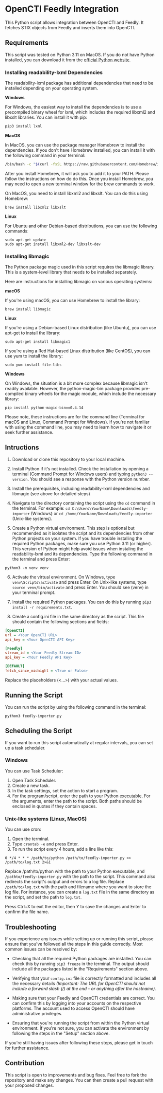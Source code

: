 # OpenCTI Feedly Integration

This Python script allows integration between OpenCTI and Feedly. It fetches STIX objects from Feedly and inserts them into OpenCTI.

## Requirements

This script was tested on Python 3.11 on MacOS. If you do not have Python installed, you can download it from the [official Python website](https://www.python.org/downloads/).

### Installing readability-lxml Dependencies

The readability-lxml package has additional dependencies that need to be installed depending on your operating system.

**Windows**

For Windows, the easiest way to install the dependencies is to use a precompiled binary wheel for lxml, which includes the required libxml2 and libxslt libraries. You can install it with pip:

```bash
pip3 install lxml
```

**MacOS**

In MacOS, you can use the package manager Homebrew to install the dependencies. If you don't have Homebrew installed, you can install it with the following command in your terminal:

```bash
/bin/bash -c "$(curl -fsSL https://raw.githubusercontent.com/Homebrew/install/HEAD/install.sh)"
```

After you install Homebrew, it will ask you to add it to your PATH. Please follow the instructions on how do do this. Once you install Homebrew, you may need to open a new terminal window for the brew commands to work.

On MacOS, you need to install libxml2 and libxslt. You can do this using Homebrew:

```shell
brew install libxml2 libxslt
```

**Linux**

For Ubuntu and other Debian-based distributions, you can use the following commands:

```shell
sudo apt-get update
sudo apt-get install libxml2-dev libxslt-dev
```

### Installing libmagic

The Python package magic used in this script requires the libmagic library. This is a system-level library that needs to be installed separately.

Here are instructions for installing libmagic on various operating systems:

**macOS**

If you're using macOS, you can use Homebrew to install the library:

```shell
brew install libmagic
```

**Linux**

If you're using a Debian-based Linux distribution (like Ubuntu), you can use apt-get to install the library:

```shell
sudo apt-get install libmagic1
```

If you're using a Red Hat-based Linux distribution (like CentOS), you can use yum to install the library:

```shell
sudo yum install file-libs
```

**Windows**

On Windows, the situation is a bit more complex because libmagic isn't readily available. However, the python-magic-bin package provides pre-compiled binary wheels for the magic module, which include the necessary library:

```shell
pip install python-magic-bin==0.4.14
```

Please note, these instructions are for the command line (Terminal for macOS and Linux, Command Prompt for Windows). If you're not familiar with using the command line, you may need to learn how to navigate it or seek further assistance.

## Intructions

1. Download or clone this repository to your local machine.

2. Install Python if it's not installed. Check the installation by opening a terminal (Command Prompt for Windows users) and typing `python3 --version`. You should see a response with the Python version number.

3. Install the prerequisites, including readability-lxml dependencies and libmagic (see above for detailed steps)

4. Navigate to the directory containing the script using the `cd` command in the terminal. For example: `cd C:\Users\YourName\Downloads\feedly-importer` (Windows) or `cd /home/YourName/Downloads/feedly-importer` (Unix-like systems).

5. Create a Python virtual environment. This step is optional but recommended as it isolates the script and its dependencies from other Python projects on your system. If you have trouble installing the required Python packages, make sure you use Python 3.11 (or higher). This version of Python might help avoid issues when instaling the readability-lxml and its dependencies. Type the following command in the terminal and press Enter:

```shell
python3 -m venv venv
```

6. Activate the virtual environment. On Windows, type `venv\Scripts\activate` and press Enter. On Unix-like systems, type `source venv/bin/activate` and press Enter. You should see (venv) in your terminal prompt.

7. Install the required Python packages. You can do this by running `pip3 install -r requirements.txt`.

8. Create a config.ini file in the same directory as the script. This file should contain the following sections and fields:

```ini
[OpenCTI]
url = <Your OpenCTI URL>
api_key = <Your OpenCTI API Key>

[Feedly]
stream_id = <Your Feedly Stream ID>
api_key = <Your Feedly API Key>

[DEFAULT]
fetch_since_midnight = <True or False>
```

Replace the placeholders (<...>) with your actual values.

## Running the Script

You can run the script by using the following command in the terminal:

```shell
python3 feedly-importer.py
```

## Scheduling the Script

If you want to run this script automatically at regular intervals, you can set up a task scheduler.

### Windows

You can use Task Scheduler:

1. Open Task Scheduler.
2. Create a new task.
3. In the task settings, set the action to start a program.
4. For the program/script, enter the path to your Python executable. For the arguments, enter the path to the script. Both paths should be enclosed in quotes if they contain spaces.

### Unix-like systems (Linux, MacOS)

You can use cron:

1. Open the terminal.
2. Type `crontab -e` and press Enter.
3. To run the script every 4 hours, add a line like this:

```cron
0 */4 * * * /path/to/python /path/to/feedly-importer.py >> /path/to/log.txt 2>&1
```

Replace /path/to/python with the path to your Python executable, and `/pathto/feedly-importer.py` with the path to the script. This command also redirects the script's output and errors to a log file. Replace `/path/to/log.txt` with the path and filename where you want to store the log file. For instance, you can create a `log.txt` file in the same directory as the script, and set the path to `log.txt`.

Press Ctrl+X to exit the editor, then Y to save the changes and Enter to confirm the file name.

## Troubleshooting

If you experience any issues while setting up or running this script, please ensure that you've followed all the steps in this guide correctly. Most common issues can be resolved by:

- Checking that all the required Python packages are installed. You can check this by running `pip3 freeze` in the terminal. The output should include all the packages listed in the "Requirements" section above.

- Verifying that your `config.ini` file is correctly formatted and includes all the necessary details *(Important: The URL for OpenCTI should not include a forward slash (/) at the end - or anything after the hostname).*

- Making sure that your Feedly and OpenCTI credentials are correct. You can confirm this by logging into your accounts on the respective platforms. The account used to access OpenCTI should have administrative privileges.

- Ensuring that you're running the script from within the Python virtual environment. If you're not sure, you can activate the environment by following the steps in the "Setup" section above.

If you're still having issues after following these steps, please get in touch for further assistance.

## Contribution

This script is open to improvements and bug fixes. Feel free to fork the repository and make any changes. You can then create a pull request with your proposed changes.
